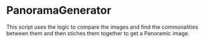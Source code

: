 # PanoramaGenerator
This script uses the logic to compare the images and find the commonalities between them and then stiches them together to get a Panoramic image.
